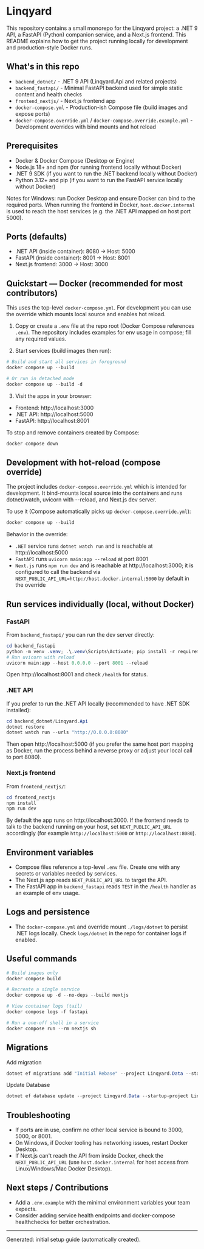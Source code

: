 # Linqyard

This repository contains a small monorepo for the Linqyard project: a .NET 9 API, a FastAPI (Python) companion service, and a Next.js frontend. This README explains how to get the project running locally for development and production-style Docker runs.

## What's in this repo

- `backend_dotnet/` - .NET 9 API (Linqyard.Api and related projects)
- `backend_fastapi/` - Minimal FastAPI backend used for simple static content and health checks
- `frontend_nextjs/` - Next.js frontend app
- `docker-compose.yml` - Production-ish Compose file (build images and expose ports)
- `docker-compose.override.yml` / `docker-compose.override.example.yml` - Development overrides with bind mounts and hot reload

## Prerequisites

- Docker & Docker Compose (Desktop or Engine)
- Node.js 18+ and npm (for running frontend locally without Docker)
- .NET 9 SDK (if you want to run the .NET backend locally without Docker)
- Python 3.12+ and pip (if you want to run the FastAPI service locally without Docker)

Notes for Windows: run Docker Desktop and ensure Docker can bind to the required ports. When running the frontend in Docker, `host.docker.internal` is used to reach the host services (e.g. the .NET API mapped on host port 5000).

## Ports (defaults)

- .NET API (inside container): 8080 -> Host: 5000
- FastAPI (inside container): 8001 -> Host: 8001
- Next.js frontend: 3000 -> Host: 3000

## Quickstart — Docker (recommended for most contributors)

This uses the top-level `docker-compose.yml`. For development you can use the override which mounts local source and enables hot reload.

1. Copy or create a `.env` file at the repo root (Docker Compose references `.env`). The repository includes examples for env usage in compose; fill any required values.

2. Start services (build images then run):

```powershell
# Build and start all services in foreground
docker compose up --build

# Or run in detached mode
docker compose up --build -d
```

3. Visit the apps in your browser:

- Frontend: http://localhost:3000
- .NET API: http://localhost:5000
- FastAPI: http://localhost:8001

To stop and remove containers created by Compose:

```powershell
docker compose down
```

## Development with hot-reload (compose override)

The project includes `docker-compose.override.yml` which is intended for development. It bind-mounts local source into the containers and runs dotnet/watch, uvicorn with --reload, and Next.js dev server.

To use it (Compose automatically picks up `docker-compose.override.yml`):

```powershell
docker compose up --build
```

Behavior in the override:

- `.NET` service runs `dotnet watch run` and is reachable at http://localhost:5000
- `FastAPI` runs `uvicorn main:app --reload` at port 8001
- `Next.js` runs `npm run dev` and is reachable at http://localhost:3000; it is configured to call the backend via `NEXT_PUBLIC_API_URL=http://host.docker.internal:5000` by default in the override

## Run services individually (local, without Docker)

### FastAPI

From `backend_fastapi/` you can run the dev server directly:

```powershell
cd backend_fastapi
python -m venv .venv; .\.venv\Scripts\Activate; pip install -r requirements.txt
# Run uvicorn with reload
uvicorn main:app --host 0.0.0.0 --port 8001 --reload
```

Open http://localhost:8001 and check `/health` for status.

### .NET API

If you prefer to run the .NET API locally (recommended to have .NET SDK installed):

```powershell
cd backend_dotnet/Linqyard.Api
dotnet restore
dotnet watch run --urls "http://0.0.0.0:8080"
```

Then open http://localhost:5000 (if you prefer the same host port mapping as Docker, run the process behind a reverse proxy or adjust your local call to port 8080).

### Next.js frontend

From `frontend_nextjs/`:

```powershell
cd frontend_nextjs
npm install
npm run dev
```

By default the app runs on http://localhost:3000. If the frontend needs to talk to the backend running on your host, set `NEXT_PUBLIC_API_URL` accordingly (for example `http://localhost:5000` or `http://localhost:8080`).

## Environment variables

- Compose files reference a top-level `.env` file. Create one with any secrets or variables needed by services.
- The Next.js app reads `NEXT_PUBLIC_API_URL` to target the API.
- The FastAPI app in `backend_fastapi` reads `TEST` in the `/health` handler as an example of env usage.

## Logs and persistence

- The `docker-compose.yml` and override mount `./logs/dotnet` to persist .NET logs locally. Check `logs/dotnet` in the repo for container logs if enabled.

## Useful commands

```powershell
# Build images only
docker compose build

# Recreate a single service
docker compose up -d --no-deps --build nextjs

# View container logs (tail)
docker compose logs -f fastapi

# Run a one-off shell in a service
docker compose run --rm nextjs sh
```

## Migrations

Add migration

```powershell
dotnet ef migrations add "Initial Rebase" --project Linqyard.Data --startup-project Linqyard.Api
```

Update Database

```powershell
dotnet ef database update --project Linqyard.Data --startup-project Linqyard.Api
```

## Troubleshooting

- If ports are in use, confirm no other local service is bound to 3000, 5000, or 8001.
- On Windows, if Docker tooling has networking issues, restart Docker Desktop.
- If Next.js can't reach the API from inside Docker, check the `NEXT_PUBLIC_API_URL` (use `host.docker.internal` for host access from Linux/Windows/Mac Docker Desktop).

## Next steps / Contributions

- Add a `.env.example` with the minimal environment variables your team expects.
- Consider adding service health endpoints and docker-compose healthchecks for better orchestration.

---
Generated: initial setup guide (automatically created).